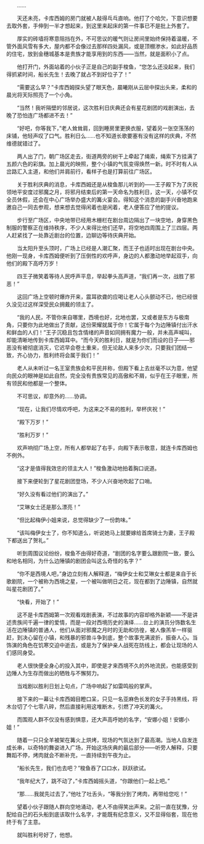 　　……

　　天还未亮，卡库西姆的房门就被人敲得乓乓直响。他打了个哈欠，下意识想要去取外套，手伸到一半才想起来，到这里来起床的第一件事已不是批上外套了。

　　厚实的砖墙将寒意阻挡在外，不可思议的暖气则让房间里始终保持着温暖，不管外面风雪有多大，屋内都不会像过去那样四处漏风，或是顶棚渗水，如此好品质的住宅，放到金穗城基本是贵族才能享用到的东西——当然，就是面积小了点。

　　他打开门，外面站着的小伙子正是自己的副手梭鱼，“您怎么还没起来，我们得抓紧时间，船长先生！去晚了就占不到好位子了！”

　　“需要这么早？”卡库西姆探头望了眼天色，晨曦刚从云层中探出头来，柔和的晨光将天际照亮了一个小角。

　　“当然！我听隔壁的邻居说，这次胜利日庆典还会有星花剧团的戏剧演出，去晚了恐怕连广场都进不去！”

　　“好吧，你等我下，”老人耸耸肩，回到睡房里更换衣服，望着另一张空荡荡的床铺，他轻声叹了口气。胜利日么……也不知道长歌要塞有没有这样的庆典，不然维德就错过了。

　　两人出了门，朝广场区走去，街道两旁的树干上牵起了绳索，绳索下方挂满了五颜六色的彩旗。加上晨光的映照，整个小镇的气氛变得焕然一新。时不时有人从岔路汇入主道，和他们并肩前行，看样子也是打算前往广场区。

　　关于胜利庆典的消息，卡库西姆还是从梭鱼那儿听到的——王子殿下为了庆祝领地平安度过邪魔之月，将邪月结束后的第一天命名为胜利日，这一天，小镇不仅全员休假，还会在中心广场举办盛大的篝火宴会。得知这个消息的副手兴奋地跑来邀自己一同去参观，想来想去觉得闲着也是闲着，老人便答应了他的提议。

　　步行至广场区，中央地带已经用木栅栏在剧台周边隔出了一块空地，身穿黑色制服的警察正在维持秩序，不少人来得比他们还早，将空地四周围上了三四层。两人赶紧找了一处靠近剧台的位置，边聊边等待庆典开始。

　　当太阳升至头顶时，广场上已经是人潮汇聚，而王子也适时出现在剧台中央。他刚一现身，卡库西姆便听到了压倒性的欢呼声，身边的人都激动地举起双手，向他们的殿下高呼万岁！

　　四王子微笑着等待人民呼声平息，举起拳头高声道，“我们再一次，战胜了邪恶！”

　　这回广场上空顿时爆炸开来，震耳欲聋的应喝让老人心头颤动不已，他已经很久没见过这样深受民众拥戴的领主了。

　　“我的人民，不管你来自哪里，西境也好，北地也罢，又或者是东方与极南角，只要你为此地做出了贡献，这份荣耀就属于你！它属于每个为边陲镇付出汗水和鲜血的人们！”王子沉稳且包含情绪的声音如同拥有魔力一般，并未高声喊叫，却能清晰地传到卡库西姆耳中。“而今天的胜利日，就是为你们而设的日子——邪恶没有被彻底消灭，它迟早会卷土重来，但无论敌人来多少次，只要我们团结一致，齐心协力，胜利终将会属于我们！”

　　老人从未听过一名王室贵族会和平民并称，但殿下看上去丝毫不以为意，他望向民众的眼神是如此自然，完全没有贵族常见的高傲和不屑，似乎在王子眼里，所有领民和他都是一个整体。

　　不可思议，却意外的……协调。

　　“现在，让我们尽情欢呼吧，为这来之不易的胜利，举杯庆祝！”

　　“殿下万岁！”

　　“胜利万岁！”

　　欢声响彻广场上空，所有人都举起了右手，向殿下表示敬意，就连卡库西姆也不例外。

　　“这才是值得我效忠的领主大人！”梭鱼激动地拍着胸口说道。

　　接下来便轮到了星花剧团登场，不少人兴奋地吹起了口哨。

　　“好久没有看过他们的演出了。”

　　“艾琳女士还是那么漂亮！”

　　“但比起梅伊小姐来说，总觉得缺少了一份韵味。”

　　“该叫梅伊女士了，你不知道么，听说她马上就要嫁给首席骑士为妻，王子殿下都送出了贺礼。”

　　听到周围议论纷纷，梭鱼不由得好奇道，“剧团的名字要么跟剧院一致，要么和地名相同，为什么边陲镇的剧团会叫这么奇怪的名字？”

　　“你不是西境人吧，”身边立刻有人解释道，“梅伊女士和艾琳女士都是来自于长歌剧院，一个被称为西境之星，一个被叫做明日之花，现在都到了边陲镇，自然就叫星花剧团了。”

　　“快看，开始了！”

　　这不是卡库西姆第一次观看戏剧表演，不过故事的内容却格外新颖——不是讲述贵族间千遍一律的爱情，而是一段对西境历史的演绎……台上的演员分饰数名生活在边陲镇的普通人，他们从面对邪魔之月时的无助和彷徨，被人像羔羊一样驱赶，到决心留在小镇，和残暴的邪兽斗争到底，整个故事充满波折，振奋人心。当饰演的角色在饥寒交迫中逝去，或是为了保护亲人战死在防线上，都会让现场的人们感同身受。

　　老人很快便全身心的投入其中，即使是才来西境不久的外地流民，也能感受到边陲人为生存而做出的牺牲与不懈努力。

　　当戏剧以胜利日划上句点，广场中响起了如雷鸣般的掌声。

　　接下来的一幕让卡库西姆目瞪口呆，只见一名亚麻色长发的女子手持黑线，将木台切了个七零八碎，然后直接利用这堆断木，引燃了冲天的篝火。

　　而围观人群不仅没有感到惧意，还大声高呼她的名字，“安娜小姐！安娜小姐！”

　　随着一只只全羊被架在篝火上烘烤，现场的气氛达到了最高潮。当地人自发连成长串，以奇特的舞姿进入广场，开始这场庆典的最后部分——听旁人解释，只要舞蹈不停，烤肉就会不断补充，一直持续到午夜为止。

　　“船长先生，我们也去吧？”梭鱼吞了口口水，跃跃欲试。

　　“我年纪大了，跳不动了，”卡库西姆摇头道，“你跟他们一起上吧。”

　　“那……我就先过去了，”他吐了吐舌头，“等我分到了烤肉，再带给您吃！”

　　望着小伙子跟随人群向空地涌动，老人不由得笑出声来。之前一直在犹豫，分配给自己的石头船到底该取什么名字，才能既有纪念意义，又不显得俗套，现在他终于有了主意。

　　就叫胜利号好了，他想。

